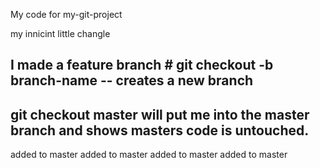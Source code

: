 My code for my-git-project

my innicint little changle

## I made a feature branch # git checkout -b branch-name -- creates a new branch
## git checkout master will put me into the master branch and shows masters code is untouched.

added to master
added to master
added to master
added to master